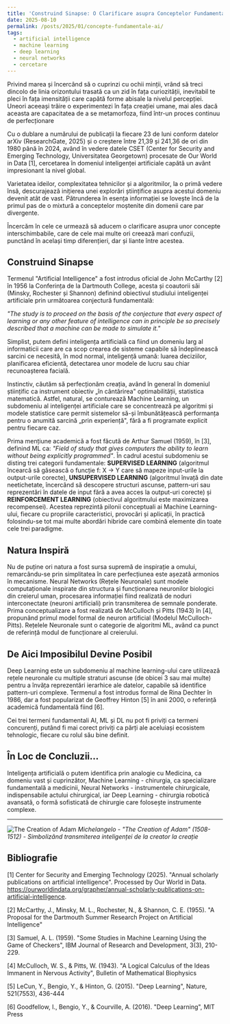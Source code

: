 ```yaml
---
title: 'Construind Sinapse: O Clarificare asupra Conceptelor Fundamentale din Inteligența Artificială'
date: 2025-08-10
permalink: /posts/2025/01/concepte-fundamentale-ai/
tags:
  - artificial intelligence
  - machine learning  
  - deep learning
  - neural networks
  - cercetare
---
```


Privind marea și încercând să o cuprinzi cu ochii minții, vrând să treci dincolo de linia orizontului trasată ca un zid în fața curiozității, inevitabil te pleci în fața imensității care capătă forme abisale la nivelul percepției. Uneori aceeași trăire o experimentezi în fața creației umane, mai ales dacă aceasta are capacitatea de a se metamorfoza, fiind într-un proces continuu de perfecționare

Cu o dublare a numărului de publicații la fiecare 23 de luni conform datelor arXiv (ResearchGate, 2025) și o creștere între 21,39 și 241,36 de ori din 1980 până în 2024, având în vedere datele CSET (Center for Security and Emerging Technology, Universitatea Georgetown) procesate de Our World in Data [1], cercetarea în domeniul inteligenței artificiale capătă un avânt impresionant la nivel global.

Varietatea ideilor, complexitatea tehnicilor și a algoritmilor, la o primă vedere însă, descurajează inițierea unei explorări științifice asupra acestui domeniu devenit atât de vast. Pătrunderea în esența informației se lovește încă de la primul pas de o mixtură a conceptelor moștenite din domenii care par divergente.

Încercăm în cele ce urmează să aducem o clarificare asupra unor concepte interschimbabile, care de cele mai multe ori creează mari confuzii, punctând în același timp diferențieri, dar și liante între acestea.

## Construind Sinapse

Termenul "Artificial Intelligence" a fost introdus oficial de John McCarthy [2] în 1956 la Conferința de la Dartmouth College, acesta și coautorii săi (Minsky, Rochester și Shannon) definind obiectivul studiului inteligenței artificiale prin următoarea conjectură fundamentală:

*"The study is to proceed on the basis of the conjecture that every aspect of learning or any other feature of intelligence can in principle be so precisely described that a machine can be made to simulate it."*

Simplist, putem defini inteligența artificială ca fiind un domeniu larg al informaticii care are ca scop crearea de sisteme capabile să îndeplinească sarcini ce necesită, în mod normal, inteligență umană: luarea deciziilor, planificarea eficientă, detectarea unor modele de lucru sau chiar recunoașterea facială.

Instinctiv, căutăm să perfecționăm creația, având în general în domeniul științific ca instrument obiectiv „în cântărirea" optimabilității, statistica matematică. Astfel, natural, se conturează Machine Learning, un subdomeniu al inteligenței artificiale care se concentrează pe algoritmi și modele statistice care permit sistemelor să-și îmbunătățească performanța pentru o anumită sarcină „prin experiență", fără a fi programate explicit pentru fiecare caz.

Prima mențiune academică a fost făcută de Arthur Samuel (1959), în [3], definind ML ca: *"Field of study that gives computers the ability to learn without being explicitly programmed"*. În cadrul acestui subdomeniu se disting trei categorii fundamentale: **SUPERVISED LEARNING** (algoritmul încearcă să găsească o funcție f: X → Y care să mapeze input-urile la output-urile corecte), **UNSUPERVISED LEARNING** (algoritmul învață din date neetichetate, încercând să descopere structuri ascunse, pattern-uri sau reprezentări în datele de input fără a avea acces la output-uri corecte) și **REINFORCEMENT LEARNING** (obiectivul algoritmului este maximizarea recompensei). Acestea reprezintă pilonii conceptuali ai Machine Learning-ului, fiecare cu propriile caracteristici, provocări și aplicații, în practică folosindu-se tot mai multe abordări hibride care combină elemente din toate cele trei paradigme.

## Natura Inspiră

Nu de puține ori natura a fost sursa supremă de inspirație a omului, remarcându-se prin simplitatea în care perfecțiunea este așezată armonios în mecanisme. Neural Networks (Rețele Neuronale) sunt modele computaționale inspirate din structura și funcționarea neuronilor biologici din creierul uman, procesarea informației fiind realizată de noduri interconectate (neuroni artificiali) prin transmiterea de semnale ponderate. Prima conceptualizare a fost realizată de McCulloch și Pitts (1943) în [4], propunând primul model formal de neuron artificial (Modelul McCulloch-Pitts). Rețelele Neuronale sunt o categorie de algoritmi ML, având ca punct de referință modul de funcționare al creierului.

## De Aici Imposibilul Devine Posibil

Deep Learning este un subdomeniu al machine learning-ului care utilizează rețele neuronale cu multiple straturi ascunse (de obicei 3 sau mai multe) pentru a învăța reprezentări ierarhice ale datelor, capabile să identifice pattern-uri complexe. Termenul a fost introdus formal de Rina Dechter în 1986, dar a fost popularizat de Geoffrey Hinton [5] în anii 2000, o referință academică fundamentală fiind [6].

Cei trei termeni fundamentali AI, ML și DL nu pot fi priviți ca termeni concurenți, putând fi mai corect priviți ca părți ale aceluiași ecosistem tehnologic, fiecare cu rolul său bine definit.

## În Loc de Concluzii...

Inteligența artificială o putem identifica prin analogie cu Medicina, ca domeniu vast și cuprinzător, Machine Learning - chirurgia, ca specializare fundamentală a medicinii, Neural Networks - instrumentele chirurgicale, indispensabile actului chirurgical, iar Deep Learning - chirurgia robotică avansată, o formă sofisticată de chirurgie care folosește instrumente complexe.

---

![The Creation of Adam](https://upload.wikimedia.org/wikipedia/commons/thumb/6/64/Creaci%C3%B3n_de_Ad%C3%A1n_%28Miguel_%C3%81ngel%29.jpg/1024px-Creaci%C3%B3n_de_Ad%C3%A1n_%28Miguel_%C3%81ngel%29.jpg)
*Michelangelo - "The Creation of Adam" (1508-1512) - Simbolizând transmiterea inteligenței de la creator la creație*

## Bibliografie

[1] Center for Security and Emerging Technology (2025). "Annual scholarly publications on artificial intelligence". Processed by Our World in Data. https://ourworldindata.org/grapher/annual-scholarly-publications-on-artificial-intelligence.

[2] McCarthy, J., Minsky, M. L., Rochester, N., & Shannon, C. E. (1955). "A Proposal for the Dartmouth Summer Research Project on Artificial Intelligence"

[3] Samuel, A. L. (1959). "Some Studies in Machine Learning Using the Game of Checkers", IBM Journal of Research and Development, 3(3), 210-229.

[4] McCulloch, W. S., & Pitts, W. (1943). "A Logical Calculus of the Ideas Immanent in Nervous Activity", Bulletin of Mathematical Biophysics

[5] LeCun, Y., Bengio, Y., & Hinton, G. (2015). "Deep Learning", Nature, 521(7553), 436-444

[6] Goodfellow, I., Bengio, Y., & Courville, A. (2016). "Deep Learning", MIT Press

